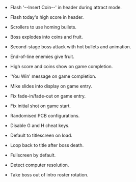 * Flash '--Insert Coin--' in header during attract mode.
* Flash today's high score in header.
* Scrollers to use homing bullets.
* Boss explodes into coins and fruit.
* Second-stage boss attack with hot bullets and animation.
* End-of-line enemies give fruit.
* High score and coins show on game completion.
* 'You Win' message on game completion.
* Mike slides into display on game entry.
* Fix fade-in/fade-out on game entry.
* Fix initial shot on game start.
* Randomised PCB configurations.

* Disable G and H cheat keys.
* Default to titlescreen on load.
* Loop back to title after boss death.
* Fullscreen by default.
* Detect computer resolution.
* Take boss out of intro roster rotation.

